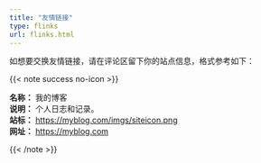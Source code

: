 ```yaml
---
title: "友情链接"
type: flinks
url: flinks.html
---
```


如想要交换友情链接，请在评论区留下你的站点信息，格式参考如下：

{{< note success no-icon >}}

 **名称：** 我的博客 <br/>
 **说明：** 个人日志和记录。 <br/>
 **站标：** https://myblog.com/imgs/siteicon.png <br/>
 **网址：** https://myblog.com <br/>

{{< /note >}}

